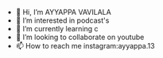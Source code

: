 - 👋 Hi, I’m AYYAPPA VAVILALA
- 👀 I’m interested in podcast's
- 🌱 I’m currently learning c
- 💞️ I’m looking to collaborate on youtube
- 📫 How to reach me instagram:ayyappa.13
<!---
ayyappa-1307/ayyappa-1307 is a ✨ special ✨ repository because its `README.md` (this file) appears on your GitHub profile.
You can click the Preview link to take a look at your changes.
--->
